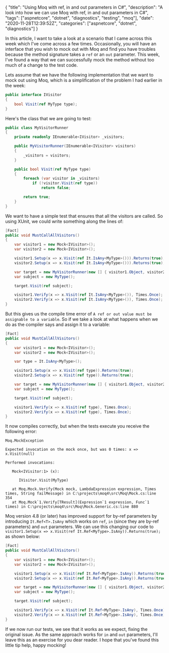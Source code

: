 {
    "title": "Using Moq with ref, in and out parameters in C#",
    "description": "A look into how we can use Moq with ref, in and out parameters in C#",
    "tags": ["aspnetcore", "dotnet", "diagnostics", "testing", "moq"],
    "date": "2020-11-28T12:39:52Z",
    "categories": ["aspnetcore", "dotnet", "diagnostics"]
}

In this article, I want to take a look at a scenario that I came across this week which I've come across a few times. Occasionally, you will have an interface that you wish to mock out with Moq and find you have troubles because the method signature takes a `ref` or an `out` parameter. This week, I've found a way that we can successfully mock the method without too much of a change to the test code.
<!--more-->

Lets assume that we have the following implementation that we want to mock out using Moq, which is a simplification of the problem I had earlier in the week:

```csharp
public interface IVisitor
{
    bool Visit(ref MyType type);
}
```

Here's the class that we are going to test:

```csharp
public class MyVisitorRunner
{
    private readonly IEnumerable<IVisitor> _visitors;

    public MyVisitorRunner(IEnumerable<IVisitor> visitors)
    {
        _visitors = visitors;
    }

    public bool Visit(ref MyType type)
    {
        foreach (var visitor in _visitors)
            if (!visitor.Visit(ref type))
                return false;

        return true;
    }
}
```

We want to have a simple test that ensures that all the visitors are called. So using XUnit, we could write something along the lines of:


```csharp
[Fact]
public void MustCallAllVisitors()
{
    var visitor1 = new Mock<IVisitor>();
    var visitor2 = new Mock<IVisitor>();

    visitor1.Setup(x => x.Visit(ref It.IsAny<MyType>())).Returns(true);
    visitor2.Setup(x => x.Visit(ref It.IsAny<MyType>())).Returns(true);

    var target = new MyVisitorRunner(new [] { visitor1.Object, visitor2.Object });
    var subject = new MyType();

    target.Visit(ref subject);

    visitor1.Verify(x => x.Visit(ref It.IsAny<MyType>()), Times.Once);
    visitor2.Verify(x => x.Visit(ref It.IsAny<MyType>()), Times.Once);
}
```

But this gives us the compile time error of `A ref or out value must be assignable to a variable`. So if we take a look at what happens when we do as the compiler says and assign it to a variable:

```csharp
[Fact]
public void MustCallAllVisitors()
{
    var visitor1 = new Mock<IVisitor>();
    var visitor2 = new Mock<IVisitor>();

    var type = It.IsAny<MyType>();

    visitor1.Setup(x => x.Visit(ref type)).Returns(true);
    visitor2.Setup(x => x.Visit(ref type)).Returns(true);

    var target = new MyVisitorRunner(new [] { visitor1.Object, visitor2.Object });
    var subject = new MyType();

    target.Visit(ref subject);

    visitor1.Verify(x => x.Visit(ref type), Times.Once);
    visitor2.Verify(x => x.Visit(ref type), Times.Once);
}
```

It now compiles correctly, but when the tests execute you receive the following error:

```
Moq.MockException

Expected invocation on the mock once, but was 0 times: x => x.Visit(null)

Performed invocations:

   Mock<IVisitor:1> (x):

      IVisitor.Visit(MyType)

   at Moq.Mock.Verify(Mock mock, LambdaExpression expression, Times times, String failMessage) in C:\projects\moq4\src\Moq\Mock.cs:line 354
   at Moq.Mock`1.Verify[TResult](Expression`1 expression, Func`1 times) in C:\projects\moq4\src\Moq\Mock.Generic.cs:line 880
```

Moq version 4.8 (or later) has improved support for by-ref parameters by introducing `It.Ref<T>.IsAny` which works on `ref`, `in` (since they are by-ref parameters) and `out` parameters. We can use this changing our code to `visitor1.Setup(x => x.Visit(ref It.Ref<MyType>.IsAny)).Returns(true);` as shown below:

```csharp
[Fact]
public void MustCallAllVisitors()
{
    var visitor1 = new Mock<IVisitor>();
    var visitor2 = new Mock<IVisitor>();

    visitor1.Setup(x => x.Visit(ref It.Ref<MyType>.IsAny)).Returns(true);
    visitor2.Setup(x => x.Visit(ref It.Ref<MyType>.IsAny)).Returns(true);

    var target = new MyVisitorRunner(new [] { visitor1.Object, visitor2.Object });
    var subject = new MyType();

    target.Visit(ref subject);

    visitor1.Verify(x => x.Visit(ref It.Ref<MyType>.IsAny), Times.Once);
    visitor2.Verify(x => x.Visit(ref It.Ref<MyType>.IsAny), Times.Once);
}
```

If we now run our tests, we see that it works as we expect, fixing the original issue. As the same approach works for `in` and `out` parameters, I'll leave this as an exercise for you dear reader. I hope that you've found this little tip help, happy mocking!